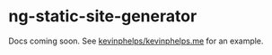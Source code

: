 # ng-static-site-generator

Docs coming soon. See [kevinphelps/kevinphelps.me](https://github.com/kevinphelps/kevinphelps.me) for an example.